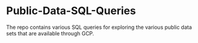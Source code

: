 # Public-Data-SQL-Queries

The repo contains various SQL queries for exploring the various public data sets that are available through GCP.
